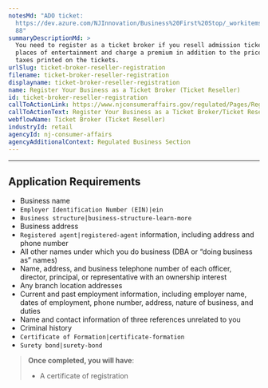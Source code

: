 ```yaml
---
notesMd: "ADO ticket:
  https://dev.azure.com/NJInnovation/Business%20First%20Stop/_workitems/edit/18\
  88"
summaryDescriptionMd: >
  You need to register as a ticket broker if you resell admission tickets to
  places of entertainment and charge a premium in addition to the price plus the
  taxes printed on the tickets.
urlSlug: ticket-broker-reseller-registration
filename: ticket-broker-reseller-registration
displayname: ticket-broker-reseller-registration
name: Register Your Business as a Ticket Broker (Ticket Reseller)
id: ticket-broker-reseller-registration
callToActionLink: https://www.njconsumeraffairs.gov/regulated/Pages/Regulated-Business-Online-Registration.aspx
callToActionText: Register Your Business as a Ticket Broker/Ticket Reseller
webflowName: Ticket Broker (Ticket Reseller)
industryId: retail
agencyId: nj-consumer-affairs
agencyAdditionalContext: Regulated Business Section
---
```


---

## Application Requirements

- Business name
- `Employer Identification Number (EIN)|ein`
- `Business structure|business-structure-learn-more`
- Business address
- `Registered agent|registered-agent` information, including address and phone number
- All other names under which you do business (DBA or “doing business as” names)
- Name, address, and business telephone number of each officer, director, principal, or representative with an ownership interest
- Any branch location addresses
- Current and past employment information, including employer name, dates of employment, phone number, address, nature of business, and duties
- Name and contact information of three references unrelated to you
- Criminal history
- `Certificate of Formation|certificate-formation`
- `Surety bond|surety-bond`

> **Once completed, you will have**:
>
> - A certificate of registration
